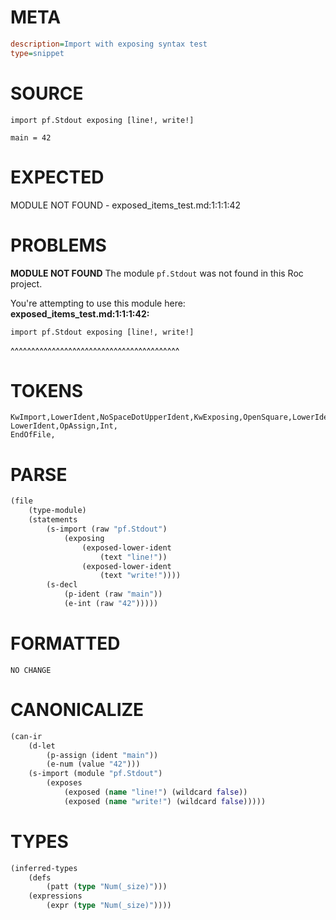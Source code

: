 # META
~~~ini
description=Import with exposing syntax test
type=snippet
~~~
# SOURCE
~~~roc
import pf.Stdout exposing [line!, write!]

main = 42
~~~
# EXPECTED
MODULE NOT FOUND - exposed_items_test.md:1:1:1:42
# PROBLEMS
**MODULE NOT FOUND**
The module `pf.Stdout` was not found in this Roc project.

You're attempting to use this module here:
**exposed_items_test.md:1:1:1:42:**
```roc
import pf.Stdout exposing [line!, write!]
```
^^^^^^^^^^^^^^^^^^^^^^^^^^^^^^^^^^^^^^^^^


# TOKENS
~~~zig
KwImport,LowerIdent,NoSpaceDotUpperIdent,KwExposing,OpenSquare,LowerIdent,Comma,LowerIdent,CloseSquare,
LowerIdent,OpAssign,Int,
EndOfFile,
~~~
# PARSE
~~~clojure
(file
	(type-module)
	(statements
		(s-import (raw "pf.Stdout")
			(exposing
				(exposed-lower-ident
					(text "line!"))
				(exposed-lower-ident
					(text "write!"))))
		(s-decl
			(p-ident (raw "main"))
			(e-int (raw "42")))))
~~~
# FORMATTED
~~~roc
NO CHANGE
~~~
# CANONICALIZE
~~~clojure
(can-ir
	(d-let
		(p-assign (ident "main"))
		(e-num (value "42")))
	(s-import (module "pf.Stdout")
		(exposes
			(exposed (name "line!") (wildcard false))
			(exposed (name "write!") (wildcard false)))))
~~~
# TYPES
~~~clojure
(inferred-types
	(defs
		(patt (type "Num(_size)")))
	(expressions
		(expr (type "Num(_size)"))))
~~~
